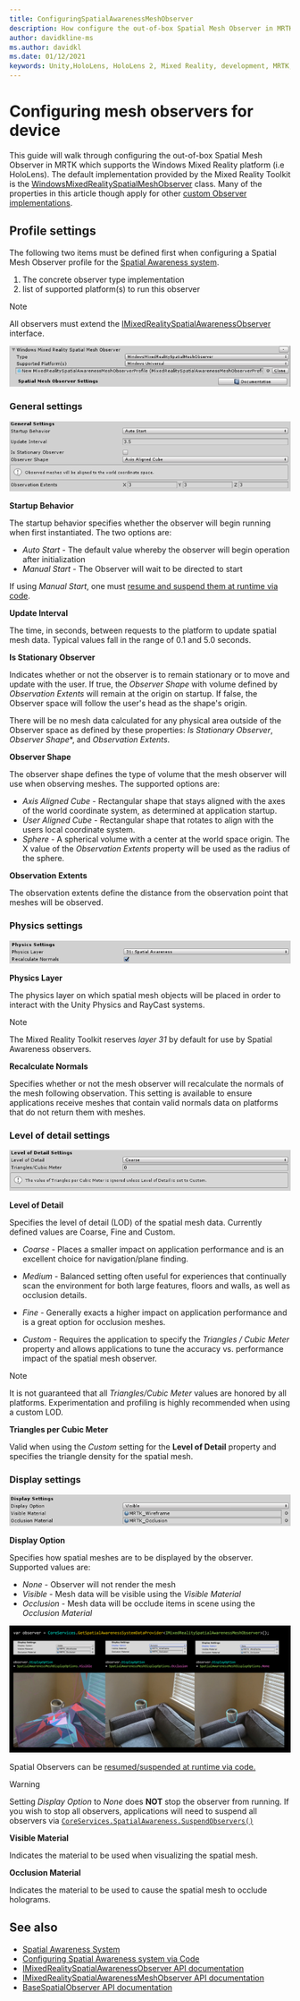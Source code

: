 ```yaml
---
title: ConfiguringSpatialAwarenessMeshObserver
description: How configure the out-of-box Spatial Mesh Observer in MRTK
author: davidkline-ms
ms.author: davidkl
ms.date: 01/12/2021
keywords: Unity,HoloLens, HoloLens 2, Mixed Reality, development, MRTK,
---
```


# Configuring mesh observers for device

This guide will walk through configuring the out-of-box Spatial Mesh Observer in MRTK which supports the Windows Mixed Reality platform (i.e HoloLens). The default implementation provided by the Mixed Reality Toolkit is the [WindowsMixedRealitySpatialMeshObserver](xref:Microsoft.MixedReality.Toolkit.WindowsMixedReality.SpatialAwareness.WindowsMixedRealitySpatialMeshObserver) class. Many of the properties in this article though apply for other [custom Observer implementations](CreateDataProvider.md).

## Profile settings

The following two items must be defined first when configuring a Spatial Mesh Observer profile for the [Spatial Awareness system](SpatialAwarenessGettingStarted.md).

1. The concrete observer type implementation
1. list of supported platform(s) to run this observer

> [!NOTE]
> All observers must extend the [IMixedRealitySpatialAwarenessObserver](xref:Microsoft.MixedReality.Toolkit.SpatialAwareness.IMixedRealitySpatialAwarenessObserver) interface.

![Mesh Observer General Settings](../Images/SpatialAwareness/SpatialAwarenessMeshObserverProfile_TypesPlatforms.png)

### General settings

![Mesh Observer General Settings](../Images/SpatialAwareness/MeshObserverGeneralSettings.png)

**Startup Behavior**

The startup behavior specifies whether the observer will begin running when first instantiated. The two options are:

* *Auto Start* - The default value whereby the observer will begin operation after initialization
* *Manual Start* - The Observer will wait to be directed to start

If using *Manual Start*, one must [resume and suspend them at runtime via code](UsageGuide.md#starting-and-stopping-mesh-observation).

**Update Interval**

The time, in seconds, between requests to the platform to update spatial mesh data. Typical values fall in the range of 0.1 and 5.0 seconds.

**Is Stationary Observer**

Indicates whether or not the observer is to remain stationary or to move and update with the user. If true, the *Observer Shape* with volume defined by *Observation Extents* will remain at the origin on startup. If false, the Observer space will follow the user's head as the shape's origin.

There will be no mesh data calculated for any physical area outside of the Observer space as defined by these properties: *Is Stationary Observer*, *Observer Shape**, and *Observation Extents*.

**Observer Shape**

The observer shape defines the type of volume that the mesh observer will use when observing meshes. The supported options are:

* *Axis Aligned Cube* - Rectangular shape that stays aligned with the axes of the world coordinate system, as determined at application startup.
* *User Aligned Cube* - Rectangular shape that rotates to align with the users local coordinate system.
* *Sphere* - A spherical volume with a center at the world space origin. The X value of the *Observation Extents* property will be used as the radius of the sphere.

**Observation Extents**

The observation extents define the distance from the observation point that meshes will be observed.

### Physics settings

![Mesh Observer Physics Settings](../Images/SpatialAwareness/MeshObserverPhysicsSettings.png)

**Physics Layer**

The physics layer on which spatial mesh objects will be placed in order to interact with the Unity Physics and RayCast systems.

> [!NOTE]
> The Mixed Reality Toolkit reserves *layer 31* by default for use by Spatial Awareness observers.

**Recalculate Normals**

Specifies whether or not the mesh observer will recalculate the normals of the mesh following observation. This setting is available to ensure applications receive meshes that contain valid normals data on platforms that do not return them with meshes.

### Level of detail settings

![Mesh Observer Level of Detail Settings](../Images/SpatialAwareness/MeshObserverLevelOfDetailSettings.png)

**Level of Detail**

Specifies the level of detail (LOD) of the spatial mesh data. Currently defined values are Coarse, Fine and Custom.

* *Coarse* - Places a smaller impact on application performance and is an excellent choice for navigation/plane finding.

* *Medium* - Balanced setting often useful for experiences that continually scan the environment for both large features, floors and walls, as well as occlusion details.

* *Fine* - Generally exacts a higher impact on application performance and is a great option for occlusion meshes.

* *Custom* - Requires the application to specify the *Triangles / Cubic Meter* property and allows applications to tune the accuracy vs. performance impact of the spatial mesh observer.

> [!NOTE]
> It is not guaranteed that all *Triangles/Cubic Meter* values are honored by all platforms. Experimentation and profiling is highly recommended when using a custom LOD.

**Triangles per Cubic Meter**

Valid when using the *Custom* setting for the **Level of Detail** property and specifies the triangle density for the spatial mesh.

### Display settings

![Mesh Observer Display Settings](../Images/SpatialAwareness/MeshObserverDisplaySettings.png)

**Display Option**

Specifies how spatial meshes are to be displayed by the observer. Supported values are:

* *None* - Observer will not render the mesh
* *Visible* - Mesh data will be visible using the *Visible Material*
* *Occlusion* - Mesh data will be occlude items in scene using the *Occlusion Material*

![Select the Spatial Awareness System Implementation](../Images/SpatialAwareness/MRTK_SpatialAwareness_DisplayOptions.jpg)

Spatial Observers can be [resumed/suspended at runtime via code.](UsageGuide.md#starting-and-stopping-mesh-observation)

> [!WARNING]
> Setting *Display Option* to *None* does **NOT** stop the observer from running. If you wish to stop all observers, applications will need to suspend all observers via [`CoreServices.SpatialAwareness.SuspendObservers()`](xref:Microsoft.MixedReality.Toolkit.SpatialAwareness.IMixedRealitySpatialAwarenessSystem.SuspendObservers)

**Visible Material**

Indicates the material to be used when visualizing the spatial mesh.

**Occlusion Material**

Indicates the material to be used to cause the spatial mesh to occlude holograms.

## See also

* [Spatial Awareness System](SpatialAwarenessGettingStarted.md)
* [Configuring Spatial Awareness system via Code](UsageGuide.md)
* [IMixedRealitySpatialAwarenessObserver API documentation](xref:Microsoft.MixedReality.Toolkit.SpatialAwareness.IMixedRealitySpatialAwarenessObserver)
* [IMixedRealitySpatialAwarenessMeshObserver API documentation](xref:Microsoft.MixedReality.Toolkit.SpatialAwareness.IMixedRealitySpatialAwarenessMeshObserver)
* [BaseSpatialObserver API documentation](xref:Microsoft.MixedReality.Toolkit.SpatialAwareness.BaseSpatialObserver)
